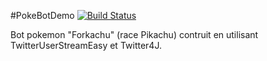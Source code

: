 #PokeBotDemo
[![Build Status](https://travis-ci.org/TheForkingTeam/PokeBotDemo.png?branch=Dev)](https://travis-ci.org/TheForkingTeam/PokeBotDemo/)

Bot pokemon "Forkachu" (race Pikachu) contruit en utilisant TwitterUserStreamEasy et Twitter4J.
